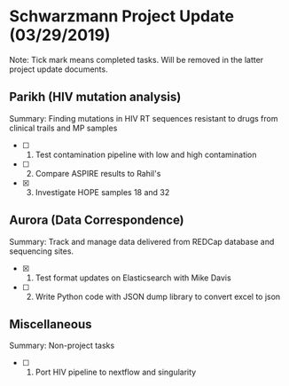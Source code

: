 # **Schwarzmann Project Update (03/29/2019)**
Note: Tick mark means completed tasks. Will be removed in the latter project update documents.

## Parikh (HIV mutation analysis)
Summary: Finding mutations in  HIV RT sequences resistant to drugs from clinical trails and MP samples
- [ ] 1. Test contamination pipeline with low and high contamination
- [ ] 2. Compare ASPIRE results to Rahil's 
- [x] 3. Investigate HOPE samples 18 and 32

## Aurora (Data Correspondence)
Summary: Track and manage data delivered from REDCap database and sequencing sites.
- [x] 1. Test format updates on Elasticsearch with Mike Davis
- [ ] 2. Write Python code with JSON dump library to convert excel to json

## Miscellaneous
Summary: Non-project tasks
- [ ] 1. Port HIV pipeline to nextflow and singularity 
